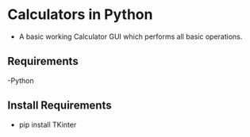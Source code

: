 # Calculators in Python
* A basic working Calculator GUI which performs all basic operations.



## Requirements
-Python


## Install Requirements
 - pip install TKinter
